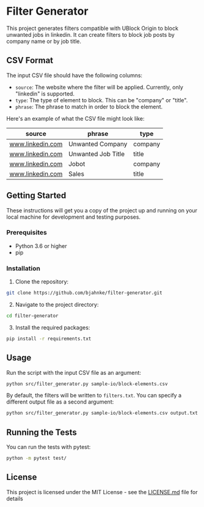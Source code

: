 # Filter Generator

This project generates filters compatible with UBlock Origin to block unwanted jobs in linkedin. It can create filters to block job posts by company name or by job title.

## CSV Format

The input CSV file should have the following columns:

- `source`: The website where the filter will be applied. Currently, only "linkedin" is supported.
- `type`: The type of element to block. This can be "company" or "title".
- `phrase`: The phrase to match in order to block the element.

Here's an example of what the CSV file might look like:

| source | phrase | type |
| -------- | -------- | -------- |
| www.linkedin.com  | Unwanted Company | company |
| www.linkedin.com  | Unwanted Job Title | title |
| www.linkedin.com  | Jobot | company |
| www.linkedin.com  | Sales | title |


## Getting Started

These instructions will get you a copy of the project up and running on your local machine for development and testing purposes.

### Prerequisites

- Python 3.6 or higher
- pip

### Installation

1. Clone the repository:
```sh
git clone https://github.com/bjahnke/filter-generator.git
```

2. Navigate to the project directory:
```sh
cd filter-generator
```

3. Install the required packages:
```sh
pip install -r requirements.txt
```

## Usage

Run the script with the input CSV file as an argument:

```sh
python src/filter_generator.py sample-io/block-elements.csv
```

By default, the filters will be written to `filters.txt`. You can specify a different output file as a second argument:

```sh
python src/filter_generator.py sample-io/block-elements.csv output.txt
```

## Running the Tests

You can run the tests with pytest:

```sh
python -m pytest test/
```

## License

This project is licensed under the MIT License - see the [LICENSE.md](LICENSE.md) file for details
```
